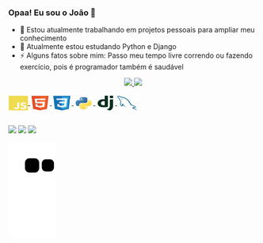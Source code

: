 ### Opaa! Eu sou o João 👋

- 🔭 Estou atualmente trabalhando em projetos pessoais para ampliar meu conhecimento
- 🌱 Atualmente estou estudando Python e Django
- ⚡ Alguns fatos sobre mim: Passo meu tempo livre correndo ou fazendo exercício, pois é programador também é saudável

<div align="center">
  <a href="https://github.com/Joaopsl82">
  <img height="180em" src="https://github-readme-stats.vercel.app/api?username=Joaopsl82&show_icons=true&theme=merko&include_all_commits=true&count_private=true"/>
  <img height="180em" src="https://github-readme-stats.vercel.app/api/top-langs/?username=Joaopsl82&layout=compact&langs_count=7&theme=merko"/>
</div>

<div style="display: inline_block"><br>
  <img align="center" alt="Joao-Js" height="30" width="40" src="https://raw.githubusercontent.com/devicons/devicon/master/icons/javascript/javascript-plain.svg">
  <img align="center" alt="Joao-HTML" height="30" width="40" src="https://raw.githubusercontent.com/devicons/devicon/master/icons/html5/html5-original.svg">
  <img align="center" alt="Joao-CSS" height="30" width="40" src="https://raw.githubusercontent.com/devicons/devicon/master/icons/css3/css3-original.svg">
  <img align="center" alt="Joao-Python" height="30" width="40" src="https://raw.githubusercontent.com/devicons/devicon/master/icons/python/python-original.svg">
  <img align="center" alt="Joao-Python" height="30" width="40" src="https://raw.githubusercontent.com/devicons/devicon/master/icons/django/django-plain.svg">
  <img align="center" alt="Joao-Python" height="30" width="40" src="https://raw.githubusercontent.com/devicons/devicon/master/icons/mysql/mysql-original.svg">     
</div>

##

<div> 
  <a href="https://instagram.com/joaopsl82" target="_blank"><img src="https://img.shields.io/badge/-Instagram-%23E4405F?style=for-the-badge&logo=instagram&logoColor=white" target="_blank"></a>
  <a href = "mailto:joaopsl82@gmail.com"><img src="https://img.shields.io/badge/-Gmail-%23333?style=for-the-badge&logo=gmail&logoColor=white" target="_blank"></a>
  <a href="https://www.linkedin.com/in/joaovsc18/" target="_blank"><img src="https://img.shields.io/badge/-LinkedIn-%230077B5?style=for-the-badge&logo=linkedin&logoColor=white" target="_blank"></a> 
 
  ![Snake animation](https://github.com/rafaballerini/rafaballerini/blob/output/github-contribution-grid-snake.svg)
 
</div>
